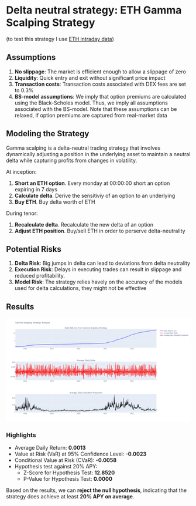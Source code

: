 # Delta neutral strategy: ETH Gamma Scalping Strategy
(to test this strategy I use [ETH intraday data](https://www.kaggle.com/datasets/debashish311601/intraday-ether-prices?resource=download))

## Assumptions

1. **No slippage**: The market is efficient enough to allow a slippage of zero
2. **Liquidity**: Quick entry and exit without significant price impact
3. **Transaction costs**: Transaction costs associated with DEX fees are set to 0.3%
4. **BS-model assumptions**: We imply that option premiums are calculated using the Black-Scholes model. Thus, we imply all assumptions associated with the BS-model. Note that these assumptions can be relaxed, if option premiums are captured from real-market data 


## Modeling the Strategy

Gamma scalping is a delta-neutral trading strategy that involves dynamically adjusting a position in the underlying asset to maintain a neutral delta while capturing profits from changes in volatility.

At inception:
1. **Short an ETH option**. Every monday at 00:00:00 short an option expiring in 7 days
2. **Calculate delta**. Derive the sensitiviy of an option to an underlying
3. **Buy ETH**. Buy delta worth of ETH

During tenor:
1. **Recalculate delta**. Recalculate the new delta of an option
2. **Adjust ETH position**. Buy/sell ETH in order to perserve delta-neutrality




## Potential Risks

1. **Delta Risk**: Big jumps in delta can lead to deviations from delta neutrality
2. **Execution Risk**: Delays in executing trades can result in slippage and reduced profitability.
4. **Model Risk**: The strategy relies havely on the accuracy of the models used for delta calculations, they might not be effective

## Results

![Delta Neutral Strategy](delta_neutral_strategy.png)

### Highlights

- Average Daily Return: **0.0013**
- Value at Risk (VaR) at 95% Confidence Level: **-0.0023**
- Conditional Value at Risk (CVaR): **-0.0058**
- Hypothesis test against 20% APY:
    - Z-Score for Hypothesis Test: **12.8520**
    - P-Value for Hypothesis Test: **0.0000**

Based on the results, we can **reject the null hypothesis**, indicating that the strategy does achieve at least **20% APY on average**.
